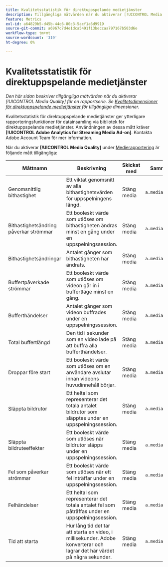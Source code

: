 ```yaml
---
title: Kvalitetsstatistik för direktuppspelande medietjänster
description: Tillgängliga mätvärden när du aktiverar [!UICONTROL Media Quality] för en rapportserie.
feature: Metrics
exl-id: a64829b5-d45b-44c6-80c3-5acf1a6d9919
source-git-commit: a6967c7d4e1dca5491f13beccaa797167b503d6e
workflow-type: tm+mt
source-wordcount: '319'
ht-degree: 0%

---
```


# Kvalitetsstatistik för direktuppspelande medietjänster

*Den här sidan beskriver tillgängliga mätvärden när du aktiverar [!UICONTROL Media Quality] för en rapportserie. Se [Kvalitetsdimensioner för direktuppspelande medietjänster](../dimensions/sm-quality.md) för tillgängliga dimensioner.*

Kvalitetsstatistik för direktuppspelande medietjänster ger ytterligare rapporteringsfunktioner för datainsamling via bibliotek för direktuppspelande medietjänster. Användningen av dessa mått kräver **[!UICONTROL Adobe Analytics for Streaming Media Ad-on]**. Kontakta Adobe Account Team för mer information.

När du aktiverar **[!UICONTROL Media Quality]** under [Medierapportering](/help/admin/tools/manage-rs/edit-settings/media-management.md) är följande mått tillgängliga:

| Måttnamn | Beskrivning | Skickat med | Sammanhangsdatavariabel |
| --- | --- | --- | --- |
| Genomsnittlig bithastighet | Ett viktat genomsnitt av alla bithastighetsvärden för uppspelningens längd. | Stäng media | `a.media.qoe.bitrateAverage` |
| Bithastighetsändring påverkar strömmar | Ett booleskt värde som utlöses om bithastigheten ändras minst en gång under en uppspelningssession. | Stäng media | `a.media.qoe.bitrateChange` |
| Bithastighetsändringar | Antalet gånger som bithastigheten har ändrats. | Stäng media | `a.media.qoe.bitrateChangeCount` |
| Buffertpåverkade strömmar | Ett booleskt värde som utlöses om videon går in i buffertläge minst en gång. | Stäng media | `a.media.qoe.buffer` |
| Bufferthändelser | Antalet gånger som videon buffrades under en uppspelningssession. | Stäng media | `a.media.qoe.bufferCount` |
| Total buffertlängd | Den tid i sekunder som en video lade på att buffra alla bufferthändelser. | Stäng media | `a.media.qoe.bufferTime` |
| Droppar före start | Ett booleskt värde som utlöses om en användare avslutar innan videons huvudinnehåll börjar. | Stäng media | `a.media.qoe.dropBeforeStart` |
| Släppta bildrutor | Ett heltal som representerar det totala antalet bildrutor som släpptes under en uppspelningssession. | Stäng media | `a.media.qoe.droppedFrameCount` |
| Släppta bildruteeffekter | Ett booleskt värde som utlöses när bildrutor släpps under en uppspelningssession. | Stäng media | `a.media.qoe.droppedFrames` |
| Fel som påverkar strömmar | Ett booleskt värde som utlöses när ett fel inträffar under en uppspelningssession. | Stäng media | `a.media.qoe.error` |
| Felhändelser | Ett heltal som representerar det totala antalet fel som påträffas under en uppspelningssession. | Stäng media | `a.media.qoe.errorCount` |
| Tid att starta | Hur lång tid det tar att starta en video, i millisekunder. Adobe konverterar och lagrar det här värdet på några sekunder. | Stäng media | `a.media.qoe.timeToStart` |
